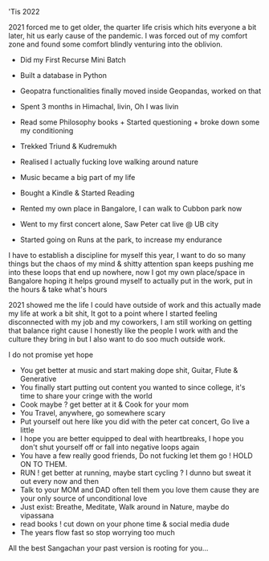 'Tis 2022

2021 forced me to get older, the quarter life crisis which hits everyone a bit later, hit us early
cause of the pandemic. I was forced out of my comfort zone and found some comfort blindly venturing into the oblivion.

- Did my First Recurse Mini Batch

- Built a database in Python

- Geopatra functionalities finally moved inside Geopandas, worked on that

- Spent 3 months in Himachal, livin, Oh I was livin

- Read some Philosophy books + Started questioning + broke down some my conditioning 

- Trekked Triund & Kudremukh

- Realised I actually fucking love walking around nature

- Music became a big part of my life

- Bought a Kindle & Started Reading

- Rented my own place in Bangalore, I can walk to Cubbon park now

- Went to my first concert alone, Saw Peter cat live @ UB city

- Started going on Runs at the park, to increase my endurance


I have to establish a discipline for myself this year, I want to do so many things but the chaos of my mind & shitty attention span keeps pushing me into these loops that end up nowhere, now I got my own place/space in Bangalore hoping it helps ground myself to actually put in the work, put in the hours & take what's hours

2021 showed me the life I could have outside of work and this actually made my life at work a bit shit, It got to a point where I started feeling disconnected with my job and my coworkers, I am still working on getting that balance right cause I honestly like the people I work with and the culture they bring in but I also want to do soo much outside work.

I do not promise yet hope 

- You get better at music and start making dope shit, Guitar, Flute & Generative
- You finally start putting out content you wanted to since college, it's time to share your cringe with the world
- Cook maybe ? get better at it & Cook for your mom
- You Travel, anywhere, go somewhere scary
- Put yourself out here like you did with the peter cat concert, Go live a little
- I hope you are better equipped to deal with heartbreaks, I hope you don't shut yourself off or fall into negative loops again
- You have a few really good friends, Do not fucking let them go ! HOLD ON TO THEM.
- RUN ! get better at running, maybe start cycling ? I dunno but sweat it out every now and then
- Talk to your MOM and DAD often tell them you love them cause they are your only source of unconditional love
- Just exist: Breathe, Meditate, Walk around in Nature, maybe do vipassana 
- read books ! cut down on your phone time & social media dude
- The years flow fast so stop worrying too much

All the best Sangachan your past version is rooting for you...
